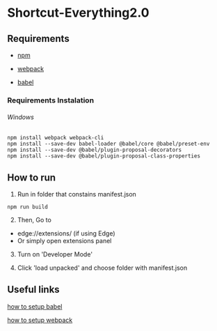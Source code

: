 # Shortcut-Everything2.0
## Requirements

* [npm](https://docs.npmjs.com/downloading-and-installing-node-js-and-npm)

* [webpack](https://webpack.js.org/guides/installation/)

* [babel](https://github.com/babel/babel-loader)

### Requirements Instalation
###### Windows

```
npm install webpack webpack-cli
npm install --save-dev babel-loader @babel/core @babel/preset-env
npm install --save-dev @babel/plugin-proposal-decorators
npm install --save-dev @babel/plugin-proposal-class-properties
```

## How to run

1. Run in folder that constains manifest.json

```
npm run build
```

2. Then, Go to

  - edge://extensions/ (if using Edge)
  - Or simply open extensions panel

3. Turn on 'Developer Mode'

4. Click 'load unpacked' and choose folder with manifest.json


## Useful links

[how to setup babel](https://www.youtube.com/watch?v=MX13Ezfzuf8)

[how to setup webpack](https://www.youtube.com/watch?v=HNb6bapmsyI)
